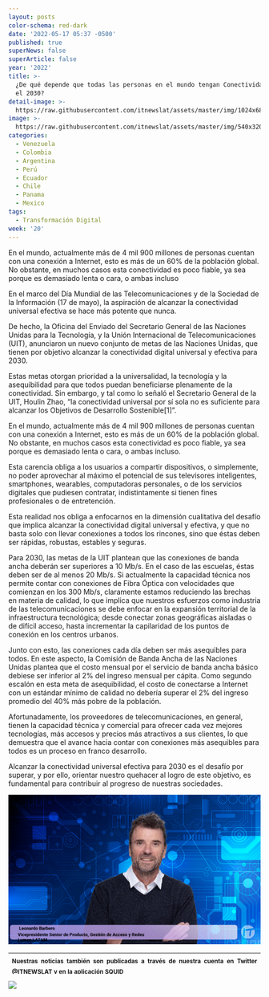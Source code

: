 ```yaml
---
layout: posts
color-schema: red-dark
date: '2022-05-17 05:37 -0500'
published: true
superNews: false
superArticle: false
year: '2022'
title: >-
  ¿De qué depende que todas las personas en el mundo tengan Conectividad hacia
  el 2030?
detail-image: >-
  https://raw.githubusercontent.com/itnewslat/assets/master/img/1024x680/Leonardo-Barbero-g.jpg
image: >-
  https://raw.githubusercontent.com/itnewslat/assets/master/img/540x320/Leonardo-Barbero-p.jpg
categories:
  - Venezuela
  - Colombia
  - Argentina
  - Perú
  - Ecuador
  - Chile
  - Panama
  - Mexico
tags:
  - Transformación Digital
week: '20'
---
```

En el mundo, actualmente más de 4 mil 900 millones de personas cuentan con una conexión a Internet, esto es más de un 60% de la población global. No obstante, en muchos casos esta conectividad es poco fiable, ya sea porque es demasiado lenta o cara, o ambas incluso

En el marco del Día Mundial de las Telecomunicaciones y de la Sociedad de la Información (17 de mayo), la aspiración de alcanzar la conectividad universal efectiva se hace más potente que nunca.

De hecho, la Oficina del Enviado del Secretario General de las Naciones Unidas para la Tecnología, y la Unión Internacional de Telecomunicaciones (UIT), anunciaron un nuevo conjunto de metas de las Naciones Unidas, que tienen por objetivo alcanzar la conectividad digital universal y efectiva para 2030.

Estas metas otorgan prioridad a la universalidad, la tecnología y la asequibilidad para que todos puedan beneficiarse plenamente de la conectividad. Sin embargo, y tal como lo señaló el Secretario General de la UIT, Houlin Zhao, “la conectividad universal por sí sola no es suficiente para alcanzar los Objetivos de Desarrollo Sostenible[1]”.

En el mundo, actualmente más de 4 mil 900 millones de personas cuentan con una conexión a Internet, esto es más de un 60% de la población global. No obstante, en muchos casos esta conectividad es poco fiable, ya sea porque es demasiado lenta o cara, o ambas incluso.
 
Esta carencia obliga a los usuarios a compartir dispositivos, o simplemente, no poder aprovechar al máximo el potencial de sus televisores inteligentes, smartphones, wearables, computadoras personales, o de los servicios digitales que pudiesen contratar, indistintamente si tienen fines profesionales o de entretención.

Esta realidad nos obliga a enfocarnos en la dimensión cualitativa del desafío que implica alcanzar la conectividad digital universal y efectiva, y que no basta solo con llevar conexiones a todos los rincones, sino que éstas deben ser rápidas, robustas, estables y seguras.

Para 2030, las metas de la UIT plantean que las conexiones de banda ancha deberán ser superiores a 10 Mb/s. En el caso de las escuelas, éstas deben ser de al menos 20 Mb/s. Si actualmente la capacidad técnica nos permite contar con conexiones de Fibra Óptica con velocidades que comienzan en los 300 Mb/s, claramente estamos reduciendo las brechas en materia de calidad, lo que implica que nuestros esfuerzos como industria de las telecomunicaciones se debe enfocar en la expansión territorial de la infraestructura tecnológica; desde conectar zonas geográficas aisladas o de difícil acceso, hasta incrementar la capilaridad de los puntos de conexión en los centros urbanos.

Junto con esto, las conexiones cada día deben ser más asequibles para todos. En este aspecto, la Comisión de Banda Ancha de las Naciones Unidas plantea que el costo mensual por el servicio de banda ancha básico debiese ser inferior al 2% del ingreso mensual per cápita. Como segundo escalón en esta meta de asequibilidad, el costo de conectarse a Internet con un estándar mínimo de calidad no debería superar el 2% del ingreso promedio del 40% más pobre de la población.

Afortunadamente, los proveedores de telecomunicaciones, en general, tienen la capacidad técnica y comercial para ofrecer cada vez mejores tecnologías, más accesos y precios más atractivos a sus clientes, lo que demuestra que el avance hacia contar con conexiones más asequibles para todos es un proceso en franco desarrollo.

Alcanzar la conectividad universal efectiva para 2030 es el desafío por superar, y por ello, orientar nuestro quehacer al logro de este objetivo, es fundamental para contribuir al progreso de nuestras sociedades.

![](https://raw.githubusercontent.com/itnewslat/assets/master/img/540x320/Leonardo-Barbero-p.jpg)

<table style="height: 42px;" width="569">
<tbody>
<tr>
<td style="text-align: justify;"><sub><strong>Nuestras noticias también son publicadas a través de nuestra cuenta en Twitter <a href="https://twitter.com/itnewslat?lang=es">@ITNEWSLAT</a> y en la aplicación <a href="https://squidapp.co/en/">SQUID</a></strong></sub></td>
</tr>
</tbody>
</table>

<img src="https://tracker.metricool.com/c3po.jpg?hash=56f88a41e39ab42c063cc51676587a04"/>